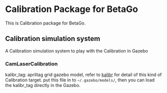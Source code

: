 # Calibration Package for BetaGo 
This is Calibration package for BetaGo.

## Calibration simulation system
A Calibration simulation system to play with the Calibration in Gazebo
### CamLaserCalibration
kalibr_tag: apriltag grid gazebo model, refer to [kalibr](https://github.com/ethz-asl/kalibr/wiki/Calibration-targets#a-aprilgrid) for detail of this kind of Calibration target.
put this file in to `~/.gazebo/models/`, then you can load the kalibr_tag directly in the Gazebo.

